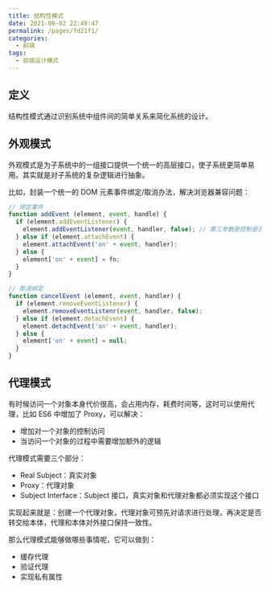 ```yaml
---
title: 结构性模式
date: 2021-06-02 22:49:47
permalink: /pages/fd21f1/
categories:
  - 前端
tags:
  - 前端设计模式
---
```

## 定义
结构性模式通过识别系统中组件间的简单关系来简化系统的设计。

## 外观模式
外观模式是为子系统中的一组接口提供一个统一的高层接口，使子系统更简单易用。其实就是对子系统的复杂逻辑进行抽象。

比如，封装一个统一的 DOM 元素事件绑定/取消办法，解决浏览器兼容问题：
```js
// 绑定事件
function addEvent (element, event, handle) {
  if (element.addEventListener) {
    element.addEventListener(event, handler, false); // 第三参数是控制是否捕获
  } else if (element.attachEvent) {
    element.attachEvent('on' + event, handler);
  } else {
    element['on' + event] = fn;
  }
}

// 取消绑定
function cancelEvent (element, event, handler) {
  if (element.removeEventListener) {
    element.removeEventListenr(event, handler, false);
  } else if (element.detachEvent) {
    element.detachEvent('on' + event, handler);
  } else {
    element['on' + event] = null;
  }
}
```


## 代理模式
有时候访问一个对象本身代价很高，会占用内存，耗费时间等，这时可以使用代理，比如 ES6 中增加了 Proxy，可以解决：
- 增加对一个对象的控制访问
- 当访问一个对象的过程中需要增加额外的逻辑

代理模式需要三个部分：
- Real Subject：真实对象
- Proxy：代理对象
- Subject Interface：Subject 接口，真实对象和代理对象都必须实现这个接口

实现起来就是：创建一个代理对象，代理对象可预先对请求进行处理，再决定是否转交给本体，代理和本体对外接口保持一致性。

那么代理模式能够做哪些事情呢，它可以做到：
- 缓存代理
- 验证代理
- 实现私有属性